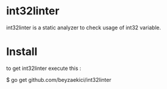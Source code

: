 # int32linter

int32linter is a static analyzer to check usage of int32 variable.

# Install
to get int32linter execute this :

 $ go get github.com/beyzaekici/int32linter


